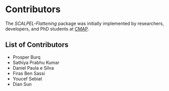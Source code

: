 # Contributors

The _SCALPEL-Flattening_ package was initially implemented by researchers, developers, and PhD students at [CMAP](http://www.cmap.polytechnique.fr/?lang=en).
 
## List of Contributors
- Prosper Burq
- Sathiya Prabhu Kumar
- Daniel Paula e Silva
- Firas Ben Sassi
- Youcef Sebiat
- Dian Sun
